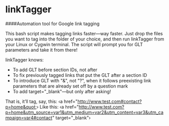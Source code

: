 linkTagger
==========

####Automation tool for Google link tagging

This bash script makes tagging links faster&mdash;way faster. Just drop the files you want to tag into the folder of your choice, and then run linkTagger from your Linux or Cygwin terminal. The script will prompt you for GLT parameters and take it from there!

linkTagger knows:
* To add GLT before section IDs, not after
* To fix previously tagged links that put the GLT after a section ID
* To introduce GLT with "&", not "?", when it follows preexisting link parameters that are already set off by a question mark
* To add target="_blank"&mdash;but only after asking!

That is, it&rsquo;ll tag, say, this: &lsaquo;a <span>h</span>ref=&quot;http://www.test.com#contact?p=home&quot;&rsaquo;
Like this: &lsaquo;a <span>h</span>ref=&quot;http://www.test.com?p=home&utm_source=var1&utm_medium=var2&utm_content=var3&utm_campaign=var4#contact&quot; target=&quot;_blank&quot;&rsaquo;
